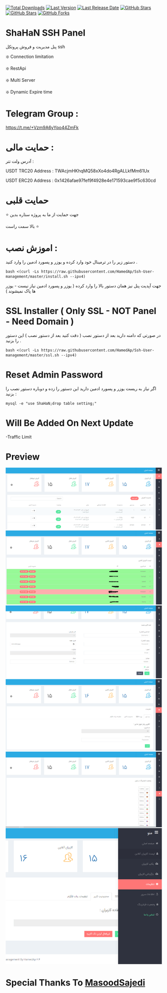 [![Total Downloads](https://img.shields.io/github/downloads/HamedAp/Ssh-User-management/total.svg)](https://github.com/HamedAp/Ssh-User-management/)
[![Last Version](https://img.shields.io/github/release/HamedAp/Ssh-User-management/all.svg)](https://github.com/HamedAp/Ssh-User-management/)
[![Last Release Date](https://img.shields.io/github/release-date/HamedAp/Ssh-User-management.svg)](https://github.com/HamedAp/Ssh-User-management/)
[![GitHub Stars](https://img.shields.io/tokei/lines/github/HamedAp/Ssh-User-management.svg)](https://github.com/HamedAp/Ssh-User-management/)
[![GitHub Stars](https://img.shields.io/github/stars/HamedAp/Ssh-User-management.svg)](https://github.com/HamedAp/Ssh-User-management/)
[![GitHub Forks](https://img.shields.io/github/forks/HamedAp/Ssh-User-management.svg)](https://github.com/HamedAp/Ssh-User-management/)


# ShaHaN SSH Panel

پنل مدیریت و فروش پروتکل ssh

❇️ Connection limitation

❇️ RestApi

❇️ Multi Server

❇️ Dynamic Expire time 

# Telegram Group : 

https://t.me/+Vzm9A6yYpo44ZmFk


# حمایت مالی : 

آدرس ولت تتر : 


USDT TRC20 Address :
TWAcjmHKhqMQ58xXo4do4RgALLkfMm61Ux

USDT ERC20 Address :
0x1426afae97fef9f4928e4e171593cae9f5c630cd
 
 # حمایت قلبی 
 
  ⭐️ جهت حمایت از ما به پروژه ستاره بدین

بالا سمت راست ⭐️
 
# اموزش نصب :

دستور زیر را در ترمینال خود وارد کرده و یوزر و پسورد ادمین را وارد کنید .

````
bash <(curl -Ls https://raw.githubusercontent.com/HamedAp/Ssh-User-management/master/install.sh --ipv4)
````

جهت آپدیت پنل نیز همان دستور بالا را وارد کرده ( یوزر و پسورد ادمین نیاز نیست - یوزر ها پاک نمیشوند ) 





# SSL Installer ( Only SSL - NOT Panel - Need Domain )

در صورتی که دامنه دارید بعد از دستور نصب ( دقت کنید بعد از دستور نصب )  این دستور را بزنید .


````
bash <(curl -Ls https://raw.githubusercontent.com/HamedAp/Ssh-User-management/master/ssl.sh --ipv4)
````


# Reset Admin Password

اگر نیاز به ریست یوزر و پسورد ادمین دارید این دستور را زده و دوباره دستور نصب را بزنید :

````
mysql -e "use ShaHaN;drop table setting;"
````

# Will Be Added On Next Update 

-Traffic Limit


# Preview
![](screenshot/index.PNG)
![](screenshot/online2.PNG)
![](screenshot/newuser.PNG)
![](screenshot/setting.PNG)
![](screenshot/filtering.PNG)
![](screenshot/menu.PNG)


# Special Thanks To [MasoodSajedi](https://github.com/masoodsajedi)
